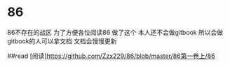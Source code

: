 # 86
86不存在的战区
为了方便各位阅读86
做了这个
本人还不会做gitbook
所以会做gitbook的人可以拿文档
文档会慢慢更新

##read
[阅读]https://github.com/Zzx229/86/blob/master/86第一卷上/86
